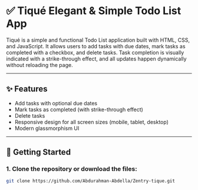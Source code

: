 # ✅ Tiqué Elegant & Simple Todo List App

Tiqué is a simple and functional Todo List application built with HTML, CSS, and JavaScript. It allows users to add tasks with due dates, mark tasks as completed with a checkbox, and delete tasks. Task completion is visually indicated with a strike-through effect, and all updates happen dynamically without reloading the page.

---

## ✨ Features

- Add tasks with optional due dates
- Mark tasks as completed (with strike-through effect)
- Delete tasks
- Responsive design for all screen sizes (mobile, tablet, desktop)
- Modern glassmorphism UI

---

## 🚀 Getting Started

### 1. Clone the repository or download the files:

```bash
git clone https://github.com/Abdurahman-Abdella/Zentry-tique.git
